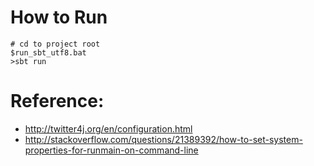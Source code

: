 # How to Run

```
# cd to project root
$run_sbt_utf8.bat
>sbt run
```

# Reference:

* http://twitter4j.org/en/configuration.html
* http://stackoverflow.com/questions/21389392/how-to-set-system-properties-for-runmain-on-command-line